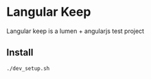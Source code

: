 # Langular Keep

Langular keep is a lumen + angularjs test project

## Install
```bash
./dev_setup.sh
```